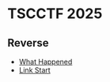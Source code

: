 # TSCCTF 2025

## Reverse

+ [What Happened](./Reverse/what_happened.md)
+ [Link Start](./Reverse/link_start.md)
